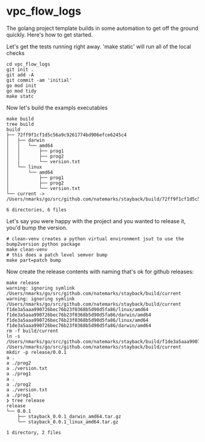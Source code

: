 # vpc_flow_logs
The golang project template builds in some automation to get off the ground quickly. Here's how to get started.


Let's get the tests running right away. 'make static' will run all of the local checks
```shell
cd vpc_flow_logs
git init .
git add -A
git commit -am 'initial'
go mod init
go mod tidy
make statc
```

Now let's build the exampls executables
```shell
make build
tree build
build
├── 72ff9f1cf1d5c56a9c9261774bd906efce6245c4
│   ├── darwin
│   │   └── amd64
│   │       ├── prog1
│   │       ├── prog2
│   │       └── version.txt
│   └── linux
│       └── amd64
│           ├── prog1
│           ├── prog2
│           └── version.txt
└── current -> /Users/nmarks/go/src/github.com/natemarks/stayback/build/72ff9f1cf1d5c56a9c9261774bd906efce6245c4

6 directories, 6 files
```


Let's say you were happy with the project and you wanted to release it, you'd bump the version. 
```shell
# clean-venv creates a python virtual environment jsut to use the bump2version python package
make clean-venv
# this does a patch level semver bump
make part=patch bump
```

Now create the release contents with naming that's ok for github releases:
```shell
make release
warning: ignoring symlink /Users/nmarks/go/src/github.com/natemarks/stayback/build/current
warning: ignoring symlink /Users/nmarks/go/src/github.com/natemarks/stayback/build/current
f1de3a5aaa990726bec76b23f0368b5d90d5fa86/linux/amd64
f1de3a5aaa990726bec76b23f0368b5d90d5fa86/darwin/amd64
f1de3a5aaa990726bec76b23f0368b5d90d5fa86/linux/amd64
f1de3a5aaa990726bec76b23f0368b5d90d5fa86/darwin/amd64
rm -f build/current
ln -s /Users/nmarks/go/src/github.com/natemarks/stayback/build/f1de3a5aaa990726bec76b23f0368b5d90d5fa86 /Users/nmarks/go/src/github.com/natemarks/stayback/build/current
mkdir -p release/0.0.1
a .
a ./prog2
a ./version.txt
a ./prog1
a .
a ./prog2
a ./version.txt
a ./prog1
❯ tree release
release
└── 0.0.1
    ├── stayback_0.0.1_darwin_amd64.tar.gz
    └── stayback_0.0.1_linux_amd64.tar.gz

1 directory, 2 files
```